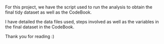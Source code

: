 
For this project, we have the script used to run the analysis to obtain the final tidy dataset as well as the CodeBook.

I have detailed the data files used, steps involved as well as the variables in the final dataset in the CodeBook. 

Thank you for reading :)
